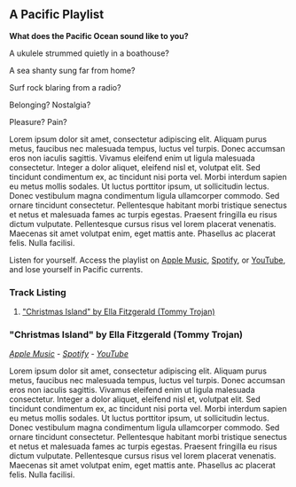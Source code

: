 ## A Pacific Playlist

**What does the Pacific Ocean sound like to you?**

A ukulele strummed quietly in a boathouse?

A sea shanty sung far from home?

Surf rock blaring from a radio?

Belonging? Nostalgia?

Pleasure? Pain?

Lorem ipsum dolor sit amet, consectetur adipiscing elit. Aliquam purus metus, faucibus nec malesuada tempus, luctus vel turpis. Donec accumsan eros non iaculis sagittis. Vivamus eleifend enim ut ligula malesuada consectetur. Integer a dolor aliquet, eleifend nisl et, volutpat elit. Sed tincidunt condimentum ex, ac tincidunt nisi porta vel. Morbi interdum sapien eu metus mollis sodales. Ut luctus porttitor ipsum, ut sollicitudin lectus. Donec vestibulum magna condimentum ligula ullamcorper commodo. Sed ornare tincidunt consectetur. Pellentesque habitant morbi tristique senectus et netus et malesuada fames ac turpis egestas. Praesent fringilla eu risus dictum vulputate. Pellentesque cursus risus vel lorem placerat venenatis. Maecenas sit amet volutpat enim, eget mattis ante. Phasellus ac placerat felis. Nulla facilisi.

Listen for yourself. Access the playlist on [Apple Music](TK), [Spotify](TK), or [YouTube](TK), and lose yourself in Pacific currents.

### Track Listing
1. ["Christmas Island" by Ella Fitzgerald (Tommy Trojan)](https://seanfraga.github.io/PacificPlaylist/#christmas-island-by-ella-fitzgerald-tommy-trojan)

### "Christmas Island" by Ella Fitzgerald (Tommy Trojan)
*[Apple Music](https://music.apple.com/us/album/christmas-island/1541905345?i=1541905549) \- [Spotify](https://open.spotify.com/track/4cy0jYlAbtgBmOq05AzDt3) \- [YouTube](https://www.youtube.com/watch?v=4wtQgQfLl9Y)*

Lorem ipsum dolor sit amet, consectetur adipiscing elit. Aliquam purus metus, faucibus nec malesuada tempus, luctus vel turpis. Donec accumsan eros non iaculis sagittis. Vivamus eleifend enim ut ligula malesuada consectetur. Integer a dolor aliquet, eleifend nisl et, volutpat elit. Sed tincidunt condimentum ex, ac tincidunt nisi porta vel. Morbi interdum sapien eu metus mollis sodales. Ut luctus porttitor ipsum, ut sollicitudin lectus. Donec vestibulum magna condimentum ligula ullamcorper commodo. Sed ornare tincidunt consectetur. Pellentesque habitant morbi tristique senectus et netus et malesuada fames ac turpis egestas. Praesent fringilla eu risus dictum vulputate. Pellentesque cursus risus vel lorem placerat venenatis. Maecenas sit amet volutpat enim, eget mattis ante. Phasellus ac placerat felis. Nulla facilisi.
